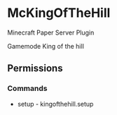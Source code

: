 # McKingOfTheHill

Minecraft Paper Server Plugin

Gamemode King of the hill

## Permissions

### Commands

- setup - kingofthehill.setup